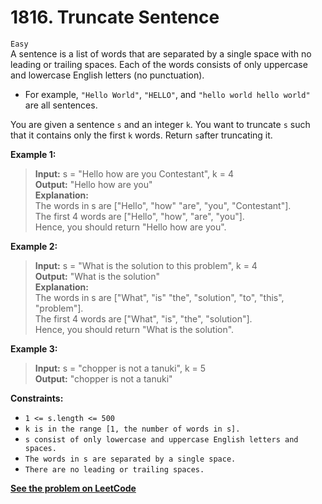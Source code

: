# 1816. Truncate Sentence

`Easy` <br />
A sentence is a list of words that are separated by a single space with no leading or trailing spaces. Each of the words consists of only uppercase and lowercase English letters (no punctuation).

- For example, `"Hello World"`, `"HELLO"`, and `"hello world hello world"` are all sentences.

You are given a sentence `s`​​​​​​ and an integer `k​​​​​​`. You want to truncate `s​​​​​`​ such that it contains only the first `k`​​​​​​ words. Return `s`​​​​​​ after truncating it.

**Example 1:**

> **Input:** s = "Hello how are you Contestant", k = 4 <br />
> **Output:** "Hello how are you" <br />
> **Explanation:** <br />
> The words in s are ["Hello", "how" "are", "you", "Contestant"]. <br />
> The first 4 words are ["Hello", "how", "are", "you"]. <br />
> Hence, you should return "Hello how are you".

**Example 2:**

> **Input:** s = "What is the solution to this problem", k = 4 <br />
> **Output:** "What is the solution" <br />
> **Explanation:** <br />
> The words in s are ["What", "is" "the", "solution", "to", "this", "problem"]. <br />
> The first 4 words are ["What", "is", "the", "solution"]. <br />
> Hence, you should return "What is the solution".

**Example 3:**

> **Input:** s = "chopper is not a tanuki", k = 5 <br />
> **Output:** "chopper is not a tanuki"

**Constraints:**

- `1 <= s.length <= 500`
- `k is in the range [1, the number of words in s].`
- `s consist of only lowercase and uppercase English letters and spaces.`
- `The words in s are separated by a single space.`
- `There are no leading or trailing spaces.`

[**See the problem on LeetCode**](https://leetcode.com/problems/truncate-sentence/)